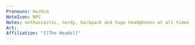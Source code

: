 ```yaml
---
Pronouns: He/Him
NoteIcon: NPC
Notes: enthusiastic, nerdy, backpack and huge headphones at all times
Art: 
Affiliation: "[[The Heads]]"
---
```

